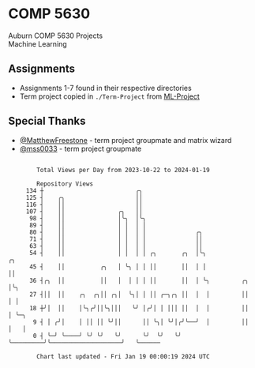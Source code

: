 # COMP 5630
Auburn COMP 5630 Projects  
Machine Learning

## Assignments
- Assignments 1-7 found in their respective directories
- Term project copied in `./Term-Project` from [ML-Project](https://github.com/wumphlett/ML-Project)

## Special Thanks
- [@MatthewFreestone](https://github.com/MatthewFreestone) - term project groupmate and matrix wizard
- [@mss0033](https://github.com/mss0033) - term project groupmate

```

        Total Views per Day from 2023-10-22 to 2024-01-19

        Repository Views
     134 ┼                          ╭╮
     125 ┤    ╭╮                    ││
     116 ┤    ││                    ││
     107 ┤    ││               ╭╮   ││
      98 ┤    ││               │╰╮  │╰╮
      89 ┤    ││               │ │  │ │
      80 ┤    ││               │ │  │ │              ╭╮
      71 ┤    ││               │ │  │ │              ││
      63 ┤    ││               │ │  │ │              ││
      54 ┤    ││               │ │  │ │ ╭╮       ╭╮  │╰╮                                ╭╮
      45 ┤    ││          ╭╮   │ ╰╮ │ │ ││       ││  │ │                                ││
      36 ┤╭╮  ││          ││   │  │ │ │ ││       ││  │ ╰╮         ╭╮                    │╰╮
      27 ┤││  ││    ╭╮  ╭╮││ ╭╮│  ╰╮│ │ ││ ╭─╮╭╮ ││  │  │         ││                    │ │
      18 ┼╯│  ││    │╰╮╭╯││╰╮│││   ╰╯ │╭╯│ │ │││ ││  │  │         ││                    │ ╰─╮
       9 ┤ │ ╭╯│    │ ││ ││ ╰╯││      ││ ╰╮│ ╰╯│╭╯╰──╯  │         ││                    │   │
       0 ┤ ╰─╯ ╰────╯ ╰╯ ╰╯   ╰╯      ╰╯  ╰╯   ╰╯       ╰─────────╯╰────────────────────╯   ╰──────

        Chart last updated - Fri Jan 19 00:00:19 2024 UTC
        
```
